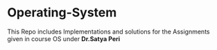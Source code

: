 # Operating-System

This Repo includes Implementations and  solutions for the Assignments given in course OS under **Dr.Satya Peri**
